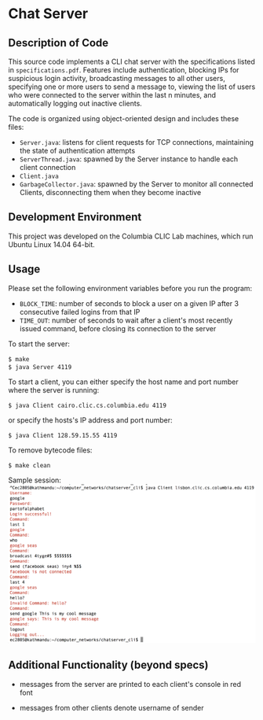 Chat Server
===========

Description of Code
--------------------
This source code implements a CLI chat server with the specifications listed in `specifications.pdf`. Features include authentication, blocking IPs for suspicious login activity, broadcasting messages to all other users, specifying one or more users to send a message to, viewing the list of users who were connected to the server within the last n minutes, and automatically logging out inactive clients.

The code is organized using object-oriented design and includes these files:
* `Server.java`: listens for client requests for TCP connections, maintaining the state of authentication attempts
* `ServerThread.java`: spawned by the Server instance to handle each client connection
* `Client.java`
* `GarbageCollector.java`: spawned by the Server to monitor all connected Clients, disconnecting them when they become inactive

Development Environment
------------------------
This project was developed on the Columbia CLIC Lab machines, which run Ubuntu Linux 14.04 64-bit.

Usage
------
Please set the following environment variables before you run the program:
* `BLOCK_TIME`: number of seconds to block a user on a given IP after 3 consecutive failed logins from that IP
* `TIME_OUT`: number of seconds to wait after a client's most recently issued command, before closing its connection to the server

To start the server:
```
$ make
$ java Server 4119
```
To start a client, you can either specify the host name and port number where the server is running:
```
$ java Client cairo.clic.cs.columbia.edu 4119
```
or specify the hosts's IP address and port number:
```
$ java Client 128.59.15.55 4119
```

To remove bytecode files:
```
$ make clean
```

Sample session:
![Alt text](/sample_sesson.png)


Additional Functionality (beyond specs)
----------------------------------------

* messages from the server are printed to each client's console in red font

* messages from other clients denote username of sender
